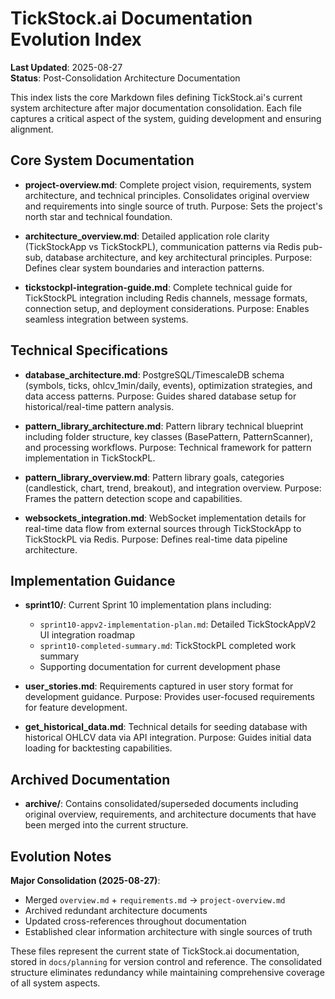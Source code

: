 # TickStock.ai Documentation Evolution Index

**Last Updated**: 2025-08-27  
**Status**: Post-Consolidation Architecture Documentation

This index lists the core Markdown files defining TickStock.ai's current system architecture after major documentation consolidation. Each file captures a critical aspect of the system, guiding development and ensuring alignment.

## Core System Documentation

- **project-overview.md**: Complete project vision, requirements, system architecture, and technical principles. Consolidates original overview and requirements into single source of truth. Purpose: Sets the project's north star and technical foundation.

- **architecture_overview.md**: Detailed application role clarity (TickStockApp vs TickStockPL), communication patterns via Redis pub-sub, database architecture, and key architectural principles. Purpose: Defines clear system boundaries and interaction patterns.

- **tickstockpl-integration-guide.md**: Complete technical guide for TickStockPL integration including Redis channels, message formats, connection setup, and deployment considerations. Purpose: Enables seamless integration between systems.

## Technical Specifications

- **database_architecture.md**: PostgreSQL/TimescaleDB schema (symbols, ticks, ohlcv_1min/daily, events), optimization strategies, and data access patterns. Purpose: Guides shared database setup for historical/real-time pattern analysis.

- **pattern_library_architecture.md**: Pattern library technical blueprint including folder structure, key classes (BasePattern, PatternScanner), and processing workflows. Purpose: Technical framework for pattern implementation in TickStockPL.

- **pattern_library_overview.md**: Pattern library goals, categories (candlestick, chart, trend, breakout), and integration overview. Purpose: Frames the pattern detection scope and capabilities.

- **websockets_integration.md**: WebSocket implementation details for real-time data flow from external sources through TickStockApp to TickStockPL via Redis. Purpose: Defines real-time data pipeline architecture.

## Implementation Guidance

- **sprint10/**: Current Sprint 10 implementation plans including:
  - `sprint10-appv2-implementation-plan.md`: Detailed TickStockAppV2 UI integration roadmap
  - `sprint10-completed-summary.md`: TickStockPL completed work summary
  - Supporting documentation for current development phase

- **user_stories.md**: Requirements captured in user story format for development guidance. Purpose: Provides user-focused requirements for feature development.

- **get_historical_data.md**: Technical details for seeding database with historical OHLCV data via API integration. Purpose: Guides initial data loading for backtesting capabilities.

## Archived Documentation

- **archive/**: Contains consolidated/superseded documents including original overview, requirements, and architecture documents that have been merged into the current structure.

## Evolution Notes

**Major Consolidation (2025-08-27)**:
- Merged `overview.md` + `requirements.md` → `project-overview.md`
- Archived redundant architecture documents
- Updated cross-references throughout documentation
- Established clear information architecture with single sources of truth

These files represent the current state of TickStock.ai documentation, stored in `docs/planning` for version control and reference. The consolidated structure eliminates redundancy while maintaining comprehensive coverage of all system aspects.